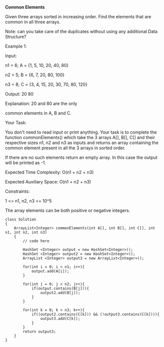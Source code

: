 **Common Elements**

Given three arrays sorted in increasing order. Find the elements that are common in all three arrays.

Note: can you take care of the duplicates without using any additional Data Structure?

Example 1:

Input:

n1 = 6; A = {1, 5, 10, 20, 40, 80}

n2 = 5; B = {6, 7, 20, 80, 100}

n3 = 8; C = {3, 4, 15, 20, 30, 70, 80, 120}

Output: 20 80

Explanation: 20 and 80 are the only

common elements in A, B and C.
 
Your Task:  

You don't need to read input or print anything. Your task is to complete the function commonElements() which take the 3 arrays A[], B[], C[] and their respective sizes n1, n2 and n3 as inputs and returns an array containing the common element present in all the 3 arrays in sorted order. 

If there are no such elements return an empty array. In this case the output will be printed as -1.

Expected Time Complexity: O(n1 + n2 + n3)

Expected Auxiliary Space: O(n1 + n2 + n3)

Constraints:

1 <= n1, n2, n3 <= 10^5

The array elements can be both positive or negative integers.

```
class Solution
{
    ArrayList<Integer> commonElements(int A[], int B[], int C[], int n1, int n2, int n3) 
    {
        // code here 
        
        HashSet <Integer> output = new HashSet<Integer>();
        HashSet <Integer> output2 = new HashSet<Integer>();
        ArrayList <Integer> output3 = new ArrayList<Integer>();

        for(int i = 0; i < n1; i++){
            output.add(A[i]);
        }
        
        for(int j = 0; j < n2; j++){
            if(output.contains(B[j])){
                output2.add(B[j]);
            }
        }
        
        for(int k = 0; k < n3; k++){
            if((output2.contains(C[k])) && (!output3.contains(C[k]))){
                output3.add(C[k]);
            }
        }
        return output3;
    }
}
```
